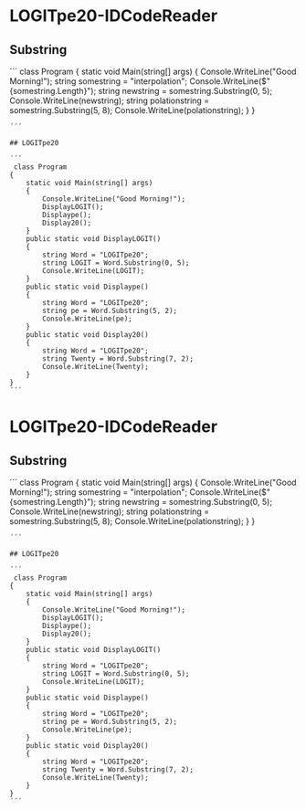 # LOGITpe20-IDCodeReader

## Substring
´´´ 
 class Program
    {
        static void Main(string[] args)
        {
            Console.WriteLine("Good Morning!");
            string somestring = "interpolation";
            Console.WriteLine($"{somestring.Length}");
            string newstring = somestring.Substring(0, 5);
            Console.WriteLine(newstring);
            string polationstring = somestring.Substring(5, 8);
            Console.WriteLine(polationstring);
        }
    }
    
    ´´´
    
    ## LOGITpe20
    
    ´´´ 
     class Program
    {
        static void Main(string[] args)
        {
            Console.WriteLine("Good Morning!");
            DisplayLOGIT();
            Displaype();
            Display20();
        }
        public static void DisplayLOGIT()
        {
            string Word = "LOGITpe20";
            string LOGIT = Word.Substring(0, 5);
            Console.WriteLine(LOGIT);
        }
        public static void Displaype()
        {
            string Word = "LOGITpe20";
            string pe = Word.Substring(5, 2);
            Console.WriteLine(pe);
        }
        public static void Display20()
        {
            string Word = "LOGITpe20";
            string Twenty = Word.Substring(7, 2);
            Console.WriteLine(Twenty);
        }
    }
    ´´´

# LOGITpe20-IDCodeReader

## Substring
´´´ 
 class Program
    {
        static void Main(string[] args)
        {
            Console.WriteLine("Good Morning!");
            string somestring = "interpolation";
            Console.WriteLine($"{somestring.Length}");
            string newstring = somestring.Substring(0, 5);
            Console.WriteLine(newstring);
            string polationstring = somestring.Substring(5, 8);
            Console.WriteLine(polationstring);
        }
    }
    
    ´´´
    
    ## LOGITpe20
    
    ´´´ 
     class Program
    {
        static void Main(string[] args)
        {
            Console.WriteLine("Good Morning!");
            DisplayLOGIT();
            Displaype();
            Display20();
        }
        public static void DisplayLOGIT()
        {
            string Word = "LOGITpe20";
            string LOGIT = Word.Substring(0, 5);
            Console.WriteLine(LOGIT);
        }
        public static void Displaype()
        {
            string Word = "LOGITpe20";
            string pe = Word.Substring(5, 2);
            Console.WriteLine(pe);
        }
        public static void Display20()
        {
            string Word = "LOGITpe20";
            string Twenty = Word.Substring(7, 2);
            Console.WriteLine(Twenty);
        }
    }
    ´´´
